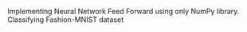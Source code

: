 Implementing Neural Network Feed Forward using only NumPy library. 
Classifying Fashion-MNIST dataset
